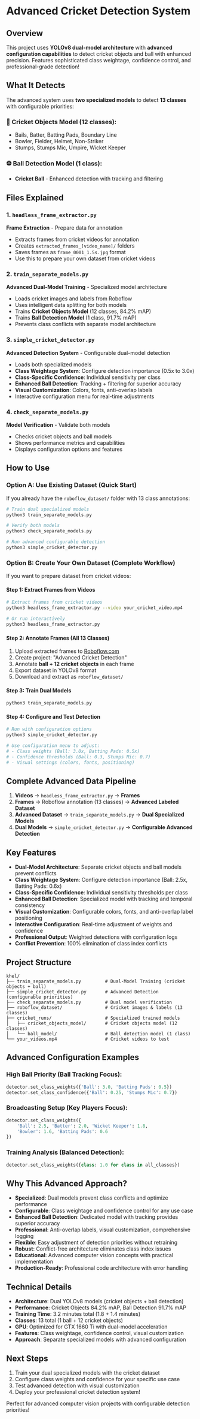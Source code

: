 # Advanced Cricket Detection System

## Overview
This project uses **YOLOv8 dual-model architecture** with **advanced configuration capabilities** to detect cricket objects and ball with enhanced precision. Features sophisticated class weightage, confidence control, and professional-grade detection!

## What It Detects
The advanced system uses **two specialized models** to detect **13 classes** with configurable priorities:

### **🏏 Cricket Objects Model (12 classes):**
- Bails, Batter, Batting Pads, Boundary Line
- Bowler, Fielder, Helmet, Non-Striker  
- Stumps, Stumps Mic, Umpire, Wicket Keeper

### **⚽ Ball Detection Model (1 class):**
- **Cricket Ball** - Enhanced detection with tracking and filtering

## Files Explained

### 1. `headless_frame_extractor.py` 
**Frame Extraction** - Prepare data for annotation
- Extracts frames from cricket videos for annotation
- Creates `extracted_frames_[video_name]/` folders
- Saves frames as `frame_0001_1.5s.jpg` format
- Use this to prepare your own dataset from cricket videos

### 2. `train_separate_models.py` 
**Advanced Dual-Model Training** - Specialized model architecture
- Loads cricket images and labels from Roboflow
- Uses intelligent data splitting for both models
- Trains **Cricket Objects Model** (12 classes, 84.2% mAP)
- Trains **Ball Detection Model** (1 class, 91.7% mAP)
- Prevents class conflicts with separate model architecture

### 3. `simple_cricket_detector.py`
**Advanced Detection System** - Configurable dual-model detection
- Loads both specialized models
- **Class Weightage System**: Configure detection importance (0.5x to 3.0x)
- **Class-Specific Confidence**: Individual sensitivity per class
- **Enhanced Ball Detection**: Tracking + filtering for superior accuracy
- **Visual Customization**: Colors, fonts, anti-overlap labels
- Interactive configuration menu for real-time adjustments

### 4. `check_separate_models.py`
**Model Verification** - Validate both models
- Checks cricket objects and ball models
- Shows performance metrics and capabilities
- Displays configuration options and features

## How to Use

### Option A: Use Existing Dataset (Quick Start)
If you already have the `roboflow_dataset/` folder with 13 class annotations:

```bash
# Train dual specialized models
python3 train_separate_models.py

# Verify both models
python3 check_separate_models.py

# Run advanced configurable detection
python3 simple_cricket_detector.py
```

### Option B: Create Your Own Dataset (Complete Workflow)
If you want to prepare dataset from cricket videos:

#### Step 1: Extract Frames from Videos
```bash
# Extract frames from cricket videos
python3 headless_frame_extractor.py --video your_cricket_video.mp4

# Or run interactively
python3 headless_frame_extractor.py
```

#### Step 2: Annotate Frames (All 13 Classes)
1. Upload extracted frames to [Roboflow.com](https://roboflow.com)
2. Create project: "Advanced Cricket Detection" 
3. Annotate **ball + 12 cricket objects** in each frame
4. Export dataset in YOLOv8 format
5. Download and extract as `roboflow_dataset/`

#### Step 3: Train Dual Models
```bash
python3 train_separate_models.py
```

#### Step 4: Configure and Test Detection
```bash
# Run with configuration options
python3 simple_cricket_detector.py

# Use configuration menu to adjust:
# - Class weights (Ball: 3.0x, Batting Pads: 0.5x)
# - Confidence thresholds (Ball: 0.3, Stumps Mic: 0.7)
# - Visual settings (colors, fonts, positioning)
```

## Complete Advanced Data Pipeline
1. **Videos** → `headless_frame_extractor.py` → **Frames**
2. **Frames** → Roboflow annotation (13 classes) → **Advanced Labeled Dataset** 
3. **Advanced Dataset** → `train_separate_models.py` → **Dual Specialized Models**
4. **Dual Models** → `simple_cricket_detector.py` → **Configurable Advanced Detection**

## Key Features
- **Dual-Model Architecture**: Separate cricket objects and ball models prevent conflicts
- **Class Weightage System**: Configure detection importance (Ball: 2.5x, Batting Pads: 0.6x)
- **Class-Specific Confidence**: Individual sensitivity thresholds per class
- **Enhanced Ball Detection**: Specialized model with tracking and temporal consistency
- **Visual Customization**: Configurable colors, fonts, and anti-overlap label positioning
- **Interactive Configuration**: Real-time adjustment of weights and confidence
- **Professional Output**: Weighted detections with configuration logs
- **Conflict Prevention**: 100% elimination of class index conflicts

## Project Structure
```
khel/
├── train_separate_models.py         # Dual-Model Training (cricket objects + ball)
├── simple_cricket_detector.py       # Advanced Detection (configurable priorities)
├── check_separate_models.py         # Dual model verification
├── roboflow_dataset/                # Cricket images & labels (13 classes)
├── cricket_runs/                    # Specialized trained models
│   ├── cricket_objects_model/       # Cricket objects model (12 classes)
│   └── ball_model/                  # Ball detection model (1 class)
└── your_videos.mp4                  # Cricket videos to test
```

## Advanced Configuration Examples

### High Ball Priority (Ball Tracking Focus):
```python
detector.set_class_weights({'Ball': 3.0, 'Batting Pads': 0.5})
detector.set_class_confidence({'Ball': 0.25, 'Stumps Mic': 0.7})
```

### Broadcasting Setup (Key Players Focus):
```python
detector.set_class_weights({
    'Ball': 2.5, 'Batter': 2.0, 'Wicket Keeper': 1.8,
    'Bowler': 1.6, 'Batting Pads': 0.6
})
```

### Training Analysis (Balanced Detection):
```python
detector.set_class_weights({class: 1.0 for class in all_classes})
```

## Why This Advanced Approach?
- **Specialized**: Dual models prevent class conflicts and optimize performance
- **Configurable**: Class weightage and confidence control for any use case
- **Enhanced Ball Detection**: Dedicated model with tracking provides superior accuracy
- **Professional**: Anti-overlap labels, visual customization, comprehensive logging
- **Flexible**: Easy adjustment of detection priorities without retraining
- **Robust**: Conflict-free architecture eliminates class index issues
- **Educational**: Advanced computer vision concepts with practical implementation
- **Production-Ready**: Professional code architecture with error handling

## Technical Details
- **Architecture**: Dual YOLOv8 models (cricket objects + ball detection)
- **Performance**: Cricket Objects 84.2% mAP, Ball Detection 91.7% mAP
- **Training Time**: 3.2 minutes total (1.8 + 1.4 minutes)
- **Classes**: 13 total (1 ball + 12 cricket objects)
- **GPU**: Optimized for GTX 1660 Ti with dual-model acceleration
- **Features**: Class weightage, confidence control, visual customization
- **Approach**: Separate specialized models with advanced configuration

## Next Steps
1. Train your dual specialized models with the cricket dataset
2. Configure class weights and confidence for your specific use case
3. Test advanced detection with visual customization
4. Deploy your professional cricket detection system!

Perfect for advanced computer vision projects with configurable detection priorities!
